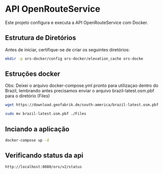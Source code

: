 # API OpenRouteService

Este projeto configura e executa a API OpenRouteService com Docker.

## Estrutura de Diretórios

Antes de iniciar, certifique-se de criar os seguintes diretórios:

```bash
mkdir -p ors-docker/config ors-docker/elevation_cache ors-docke
```

## Estruções docker 

Obs: Deixei o arquivo docker-compose.yml pronto para utilizaçao dentro do Brazil, lembrando antes precisamos enviar o arquivo brazil-latest.osm.pbf para o diretório (Files)

```bash
wget https://download.geofabrik.de/south-america/brazil-latest.osm.pbf
```
```bash
sudo mv brazil-latest.osm.pbf ./Files 
```

## Inciando a aplicação 

```bash
docker-compose up -d
```
## Verificando status da api

```bash
http://localhost:8080/ors/v2/status
```


